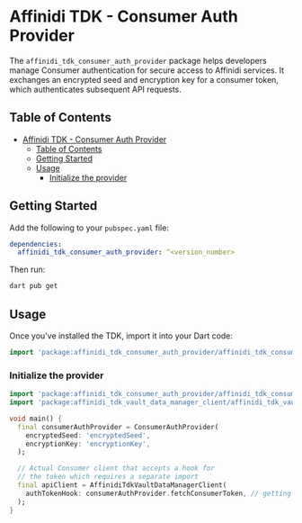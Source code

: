 # Affinidi TDK - Consumer Auth Provider

The `affinidi_tdk_consumer_auth_provider` package helps developers manage Consumer authentication for secure access to Affinidi services. It exchanges an encrypted seed and encryption key for a consumer token, which authenticates subsequent API requests.

## Table of Contents

- [Affinidi TDK - Consumer Auth Provider](#affinidi-tdk---consumer-auth-provider)
  - [Table of Contents](#table-of-contents)
  - [Getting Started](#getting-started)
  - [Usage](#usage)
    - [Initialize the provider](#initialize-the-provider)

## Getting Started

Add the following to your `pubspec.yaml` file:

```yaml
dependencies:
  affinidi_tdk_consumer_auth_provider: ^<version_number>
```

Then run:

```bash
dart pub get
```

## Usage

Once you've installed the TDK, import it into your Dart code:

```dart
import 'package:affinidi_tdk_consumer_auth_provider/affinidi_tdk_consumer_auth_provider.dart';
```

### Initialize the provider

```dart
import 'package:affinidi_tdk_consumer_auth_provider/affinidi_tdk_consumer_auth_provider.dart';
import 'package:affinidi_tdk_vault_data_manager_client/affinidi_tdk_vault_data_manager_client.dart';

void main() {
  final consumerAuthProvider = ConsumerAuthProvider(
    encryptedSeed: 'encryptedSeed',
    encryptionKey: 'encryptionKey',
  );

  // Actual Consumer client that accepts a hook for
  // the token which requires a separate import
  final apiClient = AffinidiTdkVaultDataManagerClient(
    authTokenHook: consumerAuthProvider.fetchConsumerToken, // getting the token from the provider
  );
}
```
